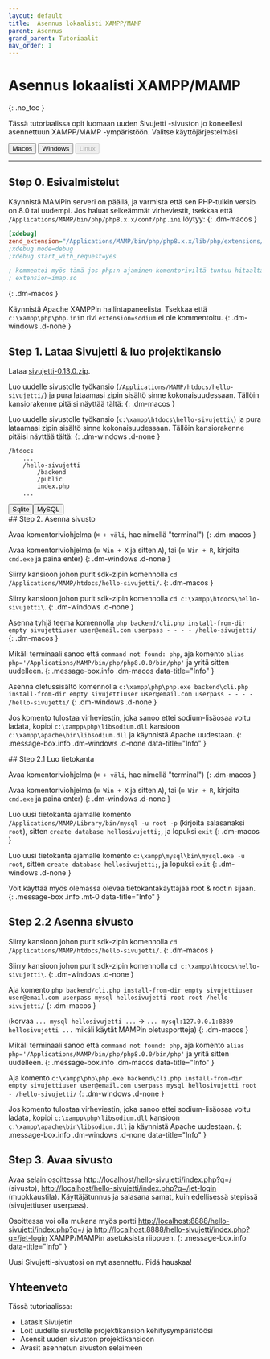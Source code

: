 ```yaml
---
layout: default
title:  Asennus lokaalisti XAMPP/MAMP
parent: Asennus
grand_parent: Tutoriaalit
nav_order: 1
---
```


# Asennus lokaalisti XAMPP/MAMP
{: .no_toc }

Tässä tutoriaalissa opit luomaan uuden Sivujetti -sivuston jo koneellesi asennettuun XAMPP/MAMP -ympäristöön. Valitse käyttöjärjestelmäsi

<div id="tutorial-os-selector" class="mb-6">
<button onclick="sivujettiDocs.showInstallationTutorialInstructionsFor(event, 'macos')" type="button" name="button" class="btn selected">Macos</button>
<button onclick="sivujettiDocs.showInstallationTutorialInstructionsFor(event, 'windows')" type="button" name="button" class="btn">Windows</button>
<button type="button" name="button" class="btn" disabled>Linux</button>
</div>

---

## Step 0. Esivalmistelut

Käynnistä MAMPin serveri on päällä, ja varmista että sen PHP-tulkin versio on 8.0 tai uudempi. Jos haluat selkeämmät virheviestit, tsekkaa että `/Applications/MAMP/bin/php/php8.x.x/conf/php.ini` löytyy:
{: .dm-macos }
```ini
[xdebug]
zend_extension="/Applications/MAMP/bin/php/php8.x.x/lib/php/extensions/no-debug-non-zts-yyyymmdd/xdebug.so"
;xdebug.mode=debug
;xdebug.start_with_request=yes

; kommentoi myös tämä jos php:n ajaminen komentoriviltä tuntuu hitaalta
; extension=imap.so
```
{: .dm-macos }

Käynnistä Apache XAMPPin hallintapaneelista. Tsekkaa että `c:\xampp\php\php.ini`n rivi `extension=sodium` ei ole kommentoitu.
{: .dm-windows .d-none }

## Step 1. Lataa Sivujetti & luo projektikansio

<span class="bg-highlight">Lataa</span> [sivujetti-0.13.0.zip](https://github.com/sivujetti/sivujetti/releases/download/sivujetti-0.13.0/sivujetti-0.13.0.zip).

<span class="bg-highlight">Luo</span> uudelle sivustolle työkansio (`/Applications/MAMP/htdocs/hello-sivujetti/`) ja <span class="bg-highlight">pura</span> lataamasi zipin sisältö sinne kokonaisuudessaan. Tällöin kansiorakenne pitäisi näyttää tältä:
{: .dm-macos }

<span class="bg-highlight dm-windows d-none">Luo</span> uudelle sivustolle työkansio (`c:\xampp\htdocs\hello-sivujetti\`) ja <span class="bg-highlight">pura</span> lataamasi zipin sisältö sinne kokonaisuudessaan. Tällöin kansiorakenne pitäisi näyttää tältä:
{: .dm-windows .d-none }
```
/htdocs
    ...
    /hello-sivujetti
        /backend
        /public
        index.php
    ...
```

<div class="tabs">
<button class="current">Sqlite</button><button>MySQL</button>
</div>
<div class="tabs-content">
<div markdown="1">
## Step 2. Asenna sivusto

<span class="bg-highlight">Avaa</span> komentoriviohjelma (`⌘ + väli`, hae nimellä "terminal")
{: .dm-macos }

<span class="bg-highlight">Avaa</span> komentoriviohjelma (`⊞ Win + X` ja sitten `A`), tai (`⊞ Win + R`, kirjoita `cmd.exe` ja paina enter)
{: .dm-windows .d-none }

<span class="bg-highlight">Siirry</span> kansioon johon purit sdk-zipin komennolla `cd /Applications/MAMP/htdocs/hello-sivujetti/`.
{: .dm-macos }

<span class="bg-highlight">Siirry</span> kansioon johon purit sdk-zipin komennolla `cd c:\xampp\htdocs\hello-sivujetti\`.
{: .dm-windows .d-none }

<span class="bg-highlight">Asenna</span> tyhjä teema komennolla `php backend/cli.php install-from-dir empty sivujettiuser user@email.com userpass - - - - /hello-sivujetti/`
{: .dm-macos }

Mikäli terminaali sanoo että `command not found: php`, aja komento `alias php='/Applications/MAMP/bin/php/php8.0.0/bin/php'` ja yritä sitten uudelleen.
{: .message-box.info .dm-macos data-title="Info" }

<span class="bg-highlight">Asenna</span> oletussisältö komennolla `c:\xampp\php\php.exe backend\cli.php install-from-dir empty sivujettiuser user@email.com userpass - - - - /hello-sivujetti/`
{: .dm-windows .d-none }

Jos komento tulostaa virheviestin, joka sanoo ettei sodium-lisäosaa voitu ladata, <span class="bg-highlight">kopioi</span> `c:\xampp\php\libsodium.dll` kansioon `c:\xampp\apache\bin\libsodium.dll` ja käynnistä Apache uudestaan.
{: .message-box.info .dm-windows .d-none data-title="Info" }
</div>
<div class="d-none" markdown="1">
## Step 2.1 Luo tietokanta

<span class="bg-highlight">Avaa</span> komentoriviohjelma (`⌘ + väli`, hae nimellä "terminal")
{: .dm-macos }

<span class="bg-highlight">Avaa</span> komentoriviohjelma (`⊞ Win + X` ja sitten `A`), tai (`⊞ Win + R`, kirjoita `cmd.exe` ja paina enter)
{: .dm-windows .d-none }

<span class="bg-highlight">Luo</span> uusi tietokanta ajamalle komento `/Applications/MAMP/Library/bin/mysql -u root -p` (kirjoita salasanaksi `root`), sitten `create database hellosivujetti;`, ja lopuksi `exit`
{: .dm-macos }

<span class="bg-highlight">Luo</span> uusi tietokanta ajamalle komento `c:\xampp\mysql\bin\mysql.exe -u root`, sitten `create database hellosivujetti;`, ja lopuksi `exit`
{: .dm-windows .d-none }

Voit käyttää myös olemassa olevaa tietokantakäyttäjää root & root:n sijaan.
{: .message-box .info .mt-0 data-title="Info" }

## Step 2.2 Asenna sivusto

<span class="bg-highlight">Siirry</span> kansioon johon purit sdk-zipin komennolla `cd /Applications/MAMP/htdocs/hello-sivujetti/`.
{: .dm-macos }

<span class="bg-highlight">Siirry</span> kansioon johon purit sdk-zipin komennolla `cd c:\xampp\htdocs\hello-sivujetti\`.
{: .dm-windows .d-none }

<span class="bg-highlight">Aja komento</span> `php backend/cli.php install-from-dir empty sivujettiuser user@email.com userpass mysql hellosivujetti root root /hello-sivujetti/`
{: .dm-macos }

(korvaa `... mysql hellosivujetti ...` -> `... mysql:127.0.0.1:8889 hellosivujetti ...` mikäli käytät MAMPin oletusportteja)
{: .dm-macos }

Mikäli terminaali sanoo että `command not found: php`, aja komento `alias php='/Applications/MAMP/bin/php/php8.0.0/bin/php'` ja yritä sitten uudelleen.
{: .message-box.info .dm-macos data-title="Info" }

<span class="bg-highlight">Aja komento</span> `c:\xampp\php\php.exe backend\cli.php install-from-dir empty sivujettiuser user@email.com userpass mysql hellosivujetti root - /hello-sivujetti/`
{: .dm-windows .d-none }

Jos komento tulostaa virheviestin, joka sanoo ettei sodium-lisäosaa voitu ladata, <span class="bg-highlight">kopioi</span> `c:\xampp\php\libsodium.dll` kansioon `c:\xampp\apache\bin\libsodium.dll` ja käynnistä Apache uudestaan.
{: .message-box.info .dm-windows .d-none data-title="Info" }
</div>
</div>

## Step 3. Avaa sivusto

<span class="bg-highlight">Avaa</span> selain osoittessa [http://localhost/hello-sivujetti/index.php?q=/](http://localhost/hello-sivujetti/index.php?q=/) (sivusto), [http://localhost/hello-sivujetti/index.php?q=/jet-login](http://localhost/hello-sivujetti/index.php?q=/jet-login) (muokkaustila). Käyttäjätunnus ja salasana samat, kuin edellisessä stepissä (sivujettiuser userpass).

Osoittessa voi olla mukana myös portti [http://localhost:8888/hello-sivujetti/index.php?q=/](http://localhost:8888/hello-sivujetti/index.php?q=/) ja [http://localhost:8888/hello-sivujetti/index.php?q=/jet-login](http://localhost:8888/hello-sivujetti/index.php?q=/jet-login) XAMPP/MAMPin asetuksista riippuen.
{: .message-box.info data-title="Info" }

Uusi Sivujetti-sivustosi on nyt asennettu. Pidä hauskaa!

## Yhteenveto

Tässä tutoriaalissa:

- Latasit Sivujetin
- Loit uudelle sivustolle projektikansion kehitysympäristöösi
- Asensit uuden sivuston projektikansioon
- Avasit asennetun sivuston selaimeen

<script src="/assets/js/sivujetti-docs.js"></script>
<script>sivujettiDocs.interactifyTabs()</script>
